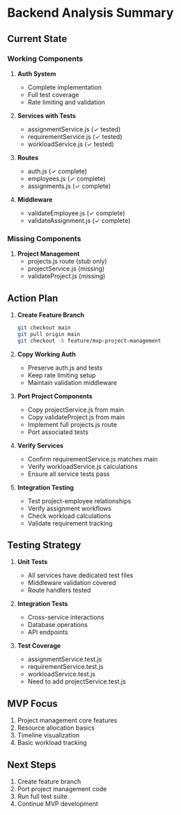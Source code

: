 # Backend Analysis Summary

## Current State

### Working Components
1. **Auth System**
   - Complete implementation
   - Full test coverage
   - Rate limiting and validation

2. **Services with Tests**
   - assignmentService.js (✓ tested)
   - requirementService.js (✓ tested)
   - workloadService.js (✓ tested)

3. **Routes**
   - auth.js (✓ complete)
   - employees.js (✓ complete)
   - assignments.js (✓ complete)

4. **Middleware**
   - validateEmployee.js (✓ complete)
   - validateAssignment.js (✓ complete)

### Missing Components
1. **Project Management**
   - projects.js route (stub only)
   - projectService.js (missing)
   - validateProject.js (missing)

## Action Plan

1. **Create Feature Branch**
   ```bash
   git checkout main
   git pull origin main
   git checkout -b feature/mvp-project-management
   ```

2. **Copy Working Auth**
   - Preserve auth.js and tests
   - Keep rate limiting setup
   - Maintain validation middleware

3. **Port Project Components**
   - Copy projectService.js from main
   - Copy validateProject.js from main
   - Implement full projects.js route
   - Port associated tests

4. **Verify Services**
   - Confirm requirementService.js matches main
   - Verify workloadService.js calculations
   - Ensure all service tests pass

5. **Integration Testing**
   - Test project-employee relationships
   - Verify assignment workflows
   - Check workload calculations
   - Validate requirement tracking

## Testing Strategy

1. **Unit Tests**
   - All services have dedicated test files
   - Middleware validation covered
   - Route handlers tested

2. **Integration Tests**
   - Cross-service interactions
   - Database operations
   - API endpoints

3. **Test Coverage**
   - assignmentService.test.js
   - requirementService.test.js
   - workloadService.test.js
   - Need to add projectService.test.js

## MVP Focus
1. Project management core features
2. Resource allocation basics
3. Timeline visualization
4. Basic workload tracking

## Next Steps
1. Create feature branch
2. Port project management code
3. Run full test suite
4. Continue MVP development